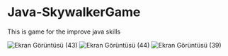 # Java-SkywalkerGame
This is game for the improve java skills

![Ekran Görüntüsü (43)](https://user-images.githubusercontent.com/64360243/153410325-c5aa2f6f-9cff-4ef2-917a-a8b44827b8cf.png)
![Ekran Görüntüsü (44)](https://user-images.githubusercontent.com/64360243/153410478-3a54c1c6-1caa-4445-ac9f-d9a15594e92c.png)
![Ekran Görüntüsü (39)](https://user-images.githubusercontent.com/64360243/153410502-7e67c194-c617-4161-b327-e65734b5155b.png)
